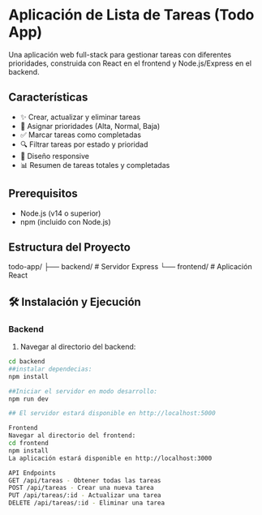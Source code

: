 # Aplicación de Lista de Tareas (Todo App)

Una aplicación web full-stack para gestionar tareas con diferentes prioridades, construida con React en el frontend y Node.js/Express en el backend.

## Características

- ✨ Crear, actualizar y eliminar tareas
- 🎨 Asignar prioridades (Alta, Normal, Baja)
- ✅ Marcar tareas como completadas
- 🔍 Filtrar tareas por estado y prioridad
- 📱 Diseño responsive
- 📊 Resumen de tareas totales y completadas

## Prerequisitos

- Node.js (v14 o superior)
- npm (incluido con Node.js)

## Estructura del Proyecto

todo-app/
├── backend/ # Servidor Express
└── frontend/ # Aplicación React

## 🛠️ Instalación y Ejecución

### Backend

1. Navegar al directorio del backend:

```bash
cd backend
##instalar dependecias:
npm install

##Iniciar el servidor en modo desarrollo:
npm run dev

## El servidor estará disponible en http://localhost:5000

Frontend
Navegar al directorio del frontend:
cd frontend
npm install
La aplicación estará disponible en http://localhost:3000

API Endpoints
GET /api/tareas - Obtener todas las tareas
POST /api/tareas - Crear una nueva tarea
PUT /api/tareas/:id - Actualizar una tarea
DELETE /api/tareas/:id - Eliminar una tarea
```
